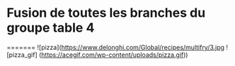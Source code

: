 
# Fusion de toutes les branches du groupe table 4 
=======
![pizza](https://www.delonghi.com/Global/recipes/multifry/3.jpg
![pizza_gif] (https://acegif.com/wp-content/uploads/pizza.gif))

